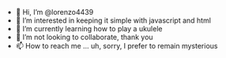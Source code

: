 - 👋 Hi, I’m @lorenzo4439
- 👀 I’m interested in keeping it simple with javascript and html 
- 🌱 I’m currently learning how to play a ukulele
- 💞️ I’m not looking to collaborate, thank you
- 📫 How to reach me ... uh, sorry, I prefer to remain mysterious

<!---
lorenzo4439/lorenzo4439 is a ✨ special ✨ repository because its `README.md` (this file) appears on your GitHub profile.
You can click the Preview link to take a look at your changes.
--->
